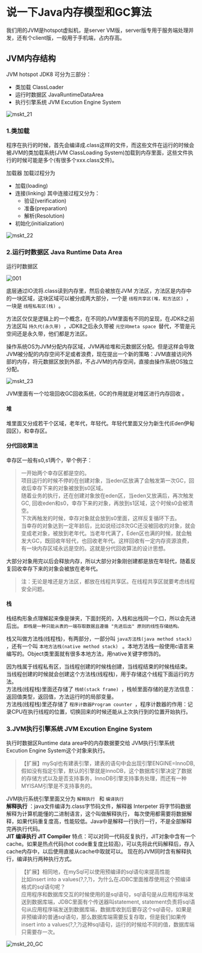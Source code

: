 # 说一下Java内存模型和GC算法

我们用的JVM是hotspot虚拟机，是server VM版，server版专用于服务端处理并发，还有个client版，一般用于手机端，占内存高。

## JVM内存结构

JVM hotspot JDK8 可分为三部分：
- 类加载 ClassLoader
- 运行时数据区 JavaRuntimeDataArea
- 执行引擎系统 JVM Excution Engine System

![mskt_21](https://alexleon.oss-cn-shanghai.aliyuncs.com/markdown-pic/%E9%9D%A2%E8%AF%95%E8%80%83%E9%A2%98/mskt_21.png)

### 1.类加载
程序在执行的时候，首先会编译成.class这样的文件，而这些文件在运行的时候会被JVM的类加载系统(JVM ClassLoading System)加载到内存里面，这些文件执行的时候可能是多个(有很多个xxx.class文件)。

加载器 加载过程分为
- 加载(loading)
- 连接(linking) 其中连接过程又分为：
    - 验证(verification)
    - 准备(preparation)
    - 解析(Resolution)
- 初始化(initialization)

![mskt_22](https://alexleon.oss-cn-shanghai.aliyuncs.com/markdown-pic/%E9%9D%A2%E8%AF%95%E8%80%83%E9%A2%98/mskt_22.png)

### 2.运行时数据区 Java Runtime Data Area

运行时数据区

![001](https://alexleon.oss-cn-shanghai.aliyuncs.com/markdown-pic/QuestionBank/JVM/001.png)

底层通过IO流将.class读到内存里，然后会被放在JVM 方法区，方法区是内存中的一块区域，这块区域可以被分成两大部分，一个是 `线程共享区(堆，和方法区) `，一块是 `线程私有区(栈) `。

方法区仅仅是逻辑上的一个概念，在不同的JVM里面有不同的呈现，在JDK8之前方法区叫 `持久代(永久带) `，JDK8之后永久带被 `元空间meta space `替代，不管是元空间还是永久带，他们都是方法区。

操作系统OS为JVM分配内存区域，JVM再给堆和元数据区分配。但是这样会导致JVM被分配的内存空间不足或者浪费，现在提出一个新的策略：JVM直接访问外部的内存，将元数据区放到外部，不占JVM的内存空间，直接由操作系统OS独立分配。

![mskt_23](https://alexleon.oss-cn-shanghai.aliyuncs.com/markdown-pic/%E9%9D%A2%E8%AF%95%E8%80%83%E9%A2%98/mskt_23.png)

JVM里面有一个垃圾回收GC回收系统，GC的作用就是对堆区进行内存回收 。

#### 堆
堆里面又分成若干个区域，老年代，年轻代。年轻代里面又分为新生代(Eden伊甸园区)，和幸存区。

#### 分代回收算法
幸存区一般有s0,s1两个，举个例子：
>一开始两个幸存区都是空的。<br>项目运行的时候不停的在创建对象，当eden区放满了会触发第一次GC，回收后幸存下来的对象被放到s0区域。<br/>随着业务的执行，还在创建对象放在eden区，当eden又放满后，再次触发GC, 回收eden和s0，幸存下来的对象，再放到s1区域，这个时候s0会被清空。<br/>下次再触发的时候，幸存对象就会放到s0里面，这样反复循环下去。<br/>当幸存的对象达到一定年龄后，比如说经过8次GC还没被回收的对象，就会变成老对象，被放到老年代。当老年代满了，Eden区也满的时候，就会触发大GC，既回收年轻代，也回收老年代。这样回收有一定内存资源浪费，有一块内存区域永远是空的。这就是分代回收算法的设计思想。

大部分对象用完以后会释放内存，所以大部分对象刚创建都是放在年轻代，随着反复回收幸存下来的对象会被放在老年代。
>注：无论是堆还是方法区，都放在线程共享区。在线程共享区就要考虑线程安全问题。

#### 栈
栈结构形象点理解起来像是弹夹，下面封死的，入栈和出栈同一个口，所以会先进后出。 `即栈是一种只能从表的一端存取数据且遵循 "先进后出" 原则的线性存储结构。 `

栈又叫做方法栈(线程栈)，有两部分，一部分叫 `java方法栈(java method stack) `，还有一个叫  `本地方法栈(native method stack) ` 。本地方法栈一般使用c语言来编写的。Object类里面就有很多本地方法，用native关键字修饰的。

因为栈属于线程私有区，当线程创建的时候栈创建，当线程结束的时候栈结束。</br>
当线程创建的时候就会创建这个方法栈(线程栈)，用于存储这个线程下面运行的方法。</br>
方法栈(线程栈)里面还存储了 `栈帧(stack frame) `，栈帧里面存储的是方法信息：返回值类型，返回值，方法运行时的局部变量。</br>
方法栈(线程栈)里还存储了 `程序计数器Program counter `，程序计数器的作用：记录CPU在执行线程的位置，切换回来的时候还能从上次执行到的位置开始执行。

### 3.JVM执行引擎系统 JVM Excution Engine System
执行时数据区Runtime data area中的内存数据要交给 JVM执行引擎系统Excution Engine System这个对象来执行。</br>
>【扩展】mySql也有建表引擎，建表的语句中会出现引擎ENGINE=InnoDB, 假如没有指定引擎，默认的引擎就是InnoDB，这个数据库引擎决定了数据的存储方式以及是否支持事务，InnoDB引擎支持事务处理，而还有一种MYISAM引擎是不支持事务的。

JVM执行系统引擎里面又分为  `解释执行 ` 和  `编译执行 `</br>
**解释执行** ：java文件编译为.class字节码文件，解释器 Interpeter 将字节码数据解释为计算机能懂的二进制语言，这个叫做解释执行， 每次使用都需要将数据解释，如果代码重复度高，性能较低。Java中是解释一行执行一行，不是全部解释完再执行代码。</br>
**JIT 编译执行 JIT Compiler**   特点：可以对同一代码反复执行，JIT对象中含有一个cache。如果是热点代码(hot code重复度比较高)，可以先将此代码解释后，存入cache内存中，以后使用直接从cache中取就可以。
现在的JVM同时含有解释执行，编译执行两种执行方式。
>【扩展】相同地，在mySql可以使用预编译的sql语句来提高性能<br/>比如insert into a values(?,?,?)，为什么在JDBC里面推荐使用这个预编译格式的sql语句呢？<br/>应用程序和数据库交互的时候使用的是sql语句，sql语句是从应用程序端发送到数据库端，JDBC里面有个传送器叫statement, statement负责将sql语句从应用程序端发送到数据库端，数据库收到后要存这个sql语句，如果是非预编译的普通sql语句，那么数据库端需要反复存取，但是我们如果传insert into a values(?,?,?)这种sql语句，运行的时候给不同的值，数据库端只需要存一次。

![mskt_20_GC](https://alexleon.oss-cn-shanghai.aliyuncs.com/markdown-pic/%E9%9D%A2%E8%AF%95%E8%80%83%E9%A2%98/mskt_20_GC%E5%9B%9E%E6%94%B6.png)